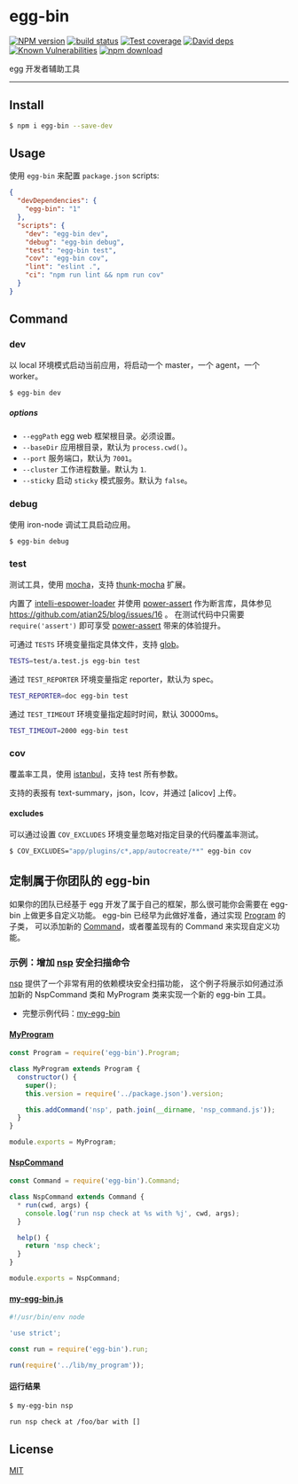 # egg-bin

[![NPM version][npm-image]][npm-url]
[![build status][travis-image]][travis-url]
[![Test coverage][codecov-image]][codecov-url]
[![David deps][david-image]][david-url]
[![Known Vulnerabilities][snyk-image]][snyk-url]
[![npm download][download-image]][download-url]

[npm-image]: https://img.shields.io/npm/v/egg-bin.svg?style=flat-square
[npm-url]: https://npmjs.org/package/egg-bin
[travis-image]: https://img.shields.io/travis/eggjs/egg-bin.svg?style=flat-square
[travis-url]: https://travis-ci.org/eggjs/egg-bin
[codecov-image]: https://codecov.io/github/eggjs/egg-bin/coverage.svg?branch=master
[codecov-url]: https://codecov.io/github/eggjs/egg-bin?branch=master
[david-image]: https://img.shields.io/david/eggjs/egg-bin.svg?style=flat-square
[david-url]: https://david-dm.org/eggjs/egg-bin
[snyk-image]: https://snyk.io/test/npm/egg-bin/badge.svg?style=flat-square
[snyk-url]: https://snyk.io/test/npm/egg-bin
[download-image]: https://img.shields.io/npm/dm/egg-bin.svg?style=flat-square
[download-url]: https://npmjs.org/package/egg-bin

egg 开发者辅助工具

---

## Install

```bash
$ npm i egg-bin --save-dev
```

## Usage

使用 `egg-bin` 来配置 `package.json` scripts:

```json
{
  "devDependencies": {
    "egg-bin": "1"
  },
  "scripts": {
    "dev": "egg-bin dev",
    "debug": "egg-bin debug",
    "test": "egg-bin test",
    "cov": "egg-bin cov",
    "lint": "eslint .",
    "ci": "npm run lint && npm run cov"
  }
}
```

## Command

### dev

以 local 环境模式启动当前应用，将启动一个 master，一个 agent，一个 worker。

```bash
$ egg-bin dev
```

##### options

- `--eggPath` egg web 框架根目录。必须设置。
- `--baseDir` 应用根目录，默认为 `process.cwd()`。
- `--port` 服务端口，默认为 `7001`。
- `--cluster` 工作进程数量。默认为 `1`.
- `--sticky` 启动 `sticky` 模式服务。默认为 `false`。

### debug

使用 iron-node 调试工具启动应用。

```bash
$ egg-bin debug
```

### test

测试工具，使用 [mocha]，支持 [thunk-mocha] 扩展。

内置了 [intelli-espower-loader] 并使用 [power-assert] 作为断言库，具体参见 https://github.com/atian25/blog/issues/16 。
在测试代码中只需要 `require('assert')` 即可享受 [power-assert] 带来的体验提升。

可通过 `TESTS` 环境变量指定具体文件，支持 [glob]。

```bash
TESTS=test/a.test.js egg-bin test
```

通过 `TEST_REPORTER` 环境变量指定 reporter，默认为 spec。

```bash
TEST_REPORTER=doc egg-bin test
```

通过 `TEST_TIMEOUT` 环境变量指定超时时间，默认 30000ms。

```bash
TEST_TIMEOUT=2000 egg-bin test
```

### cov

覆盖率工具，使用 [istanbul]，支持 test 所有参数。

支持的表报有 text-summary，json，lcov，并通过 [alicov] 上传。

#### excludes

可以通过设置 `COV_EXCLUDES` 环境变量忽略对指定目录的代码覆盖率测试。

```bash
$ COV_EXCLUDES="app/plugins/c*,app/autocreate/**" egg-bin cov
```

## 定制属于你团队的 egg-bin

如果你的团队已经基于 egg 开发了属于自己的框架，那么很可能你会需要在 egg-bin 上做更多自定义功能。
egg-bin 已经早为此做好准备，通过实现 [Program](lib/program.js) 的子类，
可以添加新的 [Command](lib/command.js)，或者覆盖现有的 Command 来实现自定义功能。

### 示例：增加 [nsp] 安全扫描命令

[nsp] 提供了一个非常有用的依赖模块安全扫描功能，
这个例子将展示如何通过添加新的 NspCommand 类和 MyProgram 类来实现一个新的 egg-bin 工具。

- 完整示例代码：[my-egg-bin](test/fixtures/my-egg-bin)

#### [MyProgram](test/fixtures/my-egg-bin/lib/my_program.js)

```js
const Program = require('egg-bin').Program;

class MyProgram extends Program {
  constructor() {
    super();
    this.version = require('../package.json').version;

    this.addCommand('nsp', path.join(__dirname, 'nsp_command.js'));
  }
}

module.exports = MyProgram;
```

#### [NspCommand](test/fixtures/my-egg-bin/lib/nsp_command.js)

```js
const Command = require('egg-bin').Command;

class NspCommand extends Command {
  * run(cwd, args) {
    console.log('run nsp check at %s with %j', cwd, args);
  }

  help() {
    return 'nsp check';
  }
}

module.exports = NspCommand;
```

#### [my-egg-bin.js](test/fixtures/my-egg-bin/bin/my-egg-bin.js)

```js
#!/usr/bin/env node

'use strict';

const run = require('egg-bin').run;

run(require('../lib/my_program'));
```

#### 运行结果

```bash
$ my-egg-bin nsp

run nsp check at /foo/bar with []
```

## License

[MIT](LICENSE)


[mocha]: https://mochajs.org
[thunk-mocha]: https://npmjs.com/thunk-mocha
[glob]: https://github.com/isaacs/node-glob
[istanbul]: https://github.com/gotwarlost/istanbul
[nsp]: https://npmjs.com/thunk-mocha
[intelli-espower-loader]: https://github.com/power-assert-js/intelli-espower-loader
[power-assert]: https://github.com/power-assert-js/power-assert
